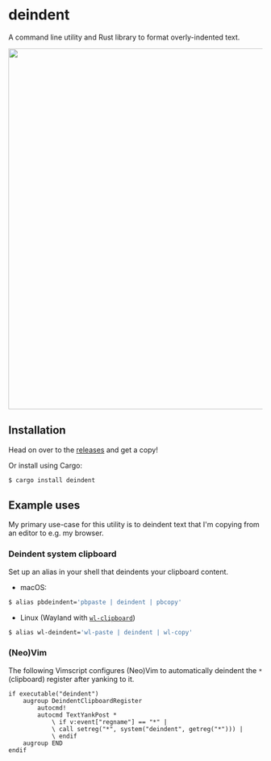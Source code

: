 # deindent

A command line utility and Rust library to format overly-indented text.

<img width="716" alt="" src="https://github.com/user-attachments/assets/2da60fac-d3c7-4999-8f6c-866bd5c45bbb" />

## Installation

Head on over to the
[releases](https://github.com/adriangoransson/deindent/releases) and get a copy!

Or install using Cargo:

```sh
$ cargo install deindent
```

## Example uses

My primary use-case for this utility is to deindent text that I'm copying from
an editor to e.g. my browser.

### Deindent system clipboard

Set up an alias in your shell that deindents your clipboard content.

- macOS:

```sh
$ alias pbdeindent='pbpaste | deindent | pbcopy'
```

- Linux (Wayland with [`wl-clipboard`](https://github.com/bugaevc/wl-clipboard))

```sh
$ alias wl-deindent='wl-paste | deindent | wl-copy'
```

### (Neo)Vim

The following Vimscript configures (Neo)Vim to automatically deindent the `*`
(clipboard) register after yanking to it.

```vim
if executable("deindent")
    augroup DeindentClipboardRegister
        autocmd!
        autocmd TextYankPost *
            \ if v:event["regname"] == "*" |
            \ call setreg("*", system("deindent", getreg("*"))) |
            \ endif
    augroup END
endif
```
